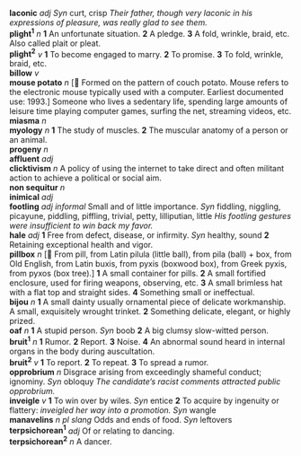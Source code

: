 __laconic__ _adj_ _Syn_ curt, crisp _Their father, though very laconic in his expressions of pleasure, was really glad to see them._  
__plight<sup>1</sup>__ _n_ __1__ An unfortunate situation. __2__ A pledge. __3__ A fold, wrinkle, braid, etc. Also called plait or pleat.  
__plight<sup>2</sup>__ _v_ __1__ To become engaged to marry. __2__ To promise. __3__ To fold, wrinkle, braid, etc.  
__billow__ _v_  
__mouse potato__ _n_ [:scroll: Formed on the pattern of couch potato. Mouse refers to the electronic mouse typically used with a computer. Earliest documented use: 1993.] Someone who lives a sedentary life, spending large amounts of leisure time playing computer games, surfing the net, streaming videos, etc.  
__miasma__ _n_  
__myology__ _n_ __1__ The study of muscles. __2__ The muscular anatomy of a person or an animal.  
__progeny__ _n_  
__affluent__ _adj_  
__clicktivism__ _n_ A policy of using the internet to take direct and often militant action to achieve a political or social aim.  
__non sequitur__ _n_  
__inimical__ _adj_  
__footling__ _adj_ _informal_ Small and of little importance. _Syn_ fiddling, niggling, picayune, piddling, piffling, trivial, petty, lilliputian, little _His footling gestures were insufficient to win back my favor._  
__hale__ _adj_ __1__ Free from defect, disease, or infirmity. _Syn_ healthy, sound __2__ Retaining exceptional health and vigor.  
__pillbox__ _n_ [:scroll: From pill, from Latin pilula (little ball), from pila (ball) + box, from Old English, from Latin buxis, from pyxis (boxwood box), from Greek pyxis, from pyxos (box tree).] __1__ A small container for pills. __2__ A small fortified enclosure, used for firing weapons, observing, etc. __3__ A small brimless hat with a flat top and straight sides. __4__ Something small or ineffectual.  
__bijou__ _n_ __1__ A small dainty usually ornamental piece of delicate workmanship. A small, exquisitely wrought trinket. __2__ Something delicate, elegant, or highly prized.  
__oaf__ _n_ __1__ A stupid person. _Syn_ boob __2__ A big clumsy slow-witted person.  
__bruit<sup>1</sup>__ _n_ __1__ Rumor. __2__ Report. __3__ Noise. __4__ An abnormal sound heard in internal organs in the body during auscultation.  
__bruit<sup>2</sup>__ _v_ __1__ To report. __2__ To repeat. __3__ To spread a rumor.  
__opprobrium__ _n_ Disgrace arising from exceedingly shameful conduct; ignominy. _Syn_ obloquy _The candidate’s racist comments attracted public opprobrium._  
__inveigle__ _v_ __1__ To win over by wiles. _Syn_ entice __2__ To acquire by ingenuity or flattery: _inveigled her way into a promotion._ _Syn_ wangle  
__manavelins__ _n pl_ _slang_ Odds and ends of food. _Syn_ leftovers  
__terpsichorean<sup>1</sup>__ _adj_ Of or relating to dancing.  
__terpsichorean<sup>2</sup>__ _n_ A dancer.  
